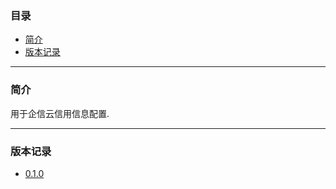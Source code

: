 ### 目录

* [简介](#abstract)
* [版本记录](#version)

---

### <a name="abstract">简介</a>

用于企信云信用信息配置.

---

### <a name="version">版本记录</a>

* [0.1.0](./Docs/Version/0.1.0.md "0.1.0")